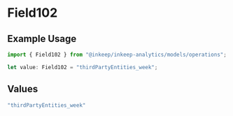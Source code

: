 # Field102

## Example Usage

```typescript
import { Field102 } from "@inkeep/inkeep-analytics/models/operations";

let value: Field102 = "thirdPartyEntities_week";
```

## Values

```typescript
"thirdPartyEntities_week"
```